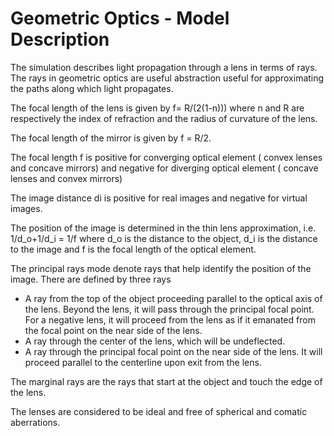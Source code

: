 # Geometric Optics - Model Description

The simulation describes light propagation through a lens in
terms of rays. The rays in 
geometric optics are useful abstraction useful for approximating the paths 
along which light propagates.





The focal length of the lens is given by
f= R/(2(1-n))) where n and R are respectively the index of refraction and the radius of curvature of the lens. 

The focal length of the mirror is given by f = R/2. 

The focal length f is positive for converging optical element ( convex lenses 
and concave mirrors) and negative for diverging optical element ( concave lenses
and convex mirrors)

The image distance di is positive for real images and negative for virtual images.


The position of the image is determined in the thin lens approximation, i.e.
1/d_o+1/d_i = 1/f 
where d_o is the distance to the object, d_i is the distance to the image 
and f is the focal length of the optical element. 

The principal rays mode denote rays that help identify the position of the image. There are defined by three rays 

- A ray from the top of the object proceeding parallel to the optical axis of the lens. Beyond the lens, it will pass through the principal focal point. For a negative lens, it will proceed from the lens as if it emanated from the focal point on the near side of the lens.
- A ray through the center of the lens, which will be undeflected. 
- A ray through the principal focal point on the near side of the lens. It will proceed parallel to the centerline upon exit from the lens.

The marginal rays are the rays that start at the object and touch the edge of the lens.

The lenses are considered to be ideal and free of spherical and comatic aberrations.
